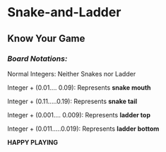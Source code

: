 # **Snake-and-Ladder**

## **Know Your Game**


### *Board Notations:*
 
 Normal Integers: Neither Snakes nor Ladder
 
 Integer + (0.01.... 0.09): Represents **snake mouth**
 
 Integer + (0.11.....0.19): Represents **snake tail**
 
 Integer + (0.001.... 0.009): Represents **ladder top**
 
 Integer + (0.011.....0.019): Represents **ladder bottom**
 
 **HAPPY PLAYING**
